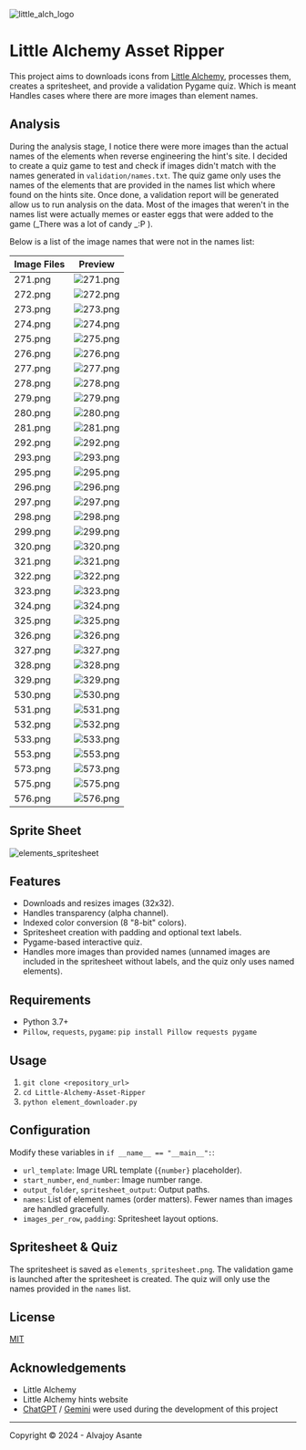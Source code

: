 ![little_alch_logo](doc/logo.png)
# Little Alchemy Asset Ripper

This project aims to downloads icons from [Little Alchemy](https://littlealchemy.com/), processes them, creates a spritesheet, and provide a validation Pygame quiz. Which is meant Handles cases where there are more images than element names.

## Analysis

During the analysis stage, I notice there were more images than the actual names of the elements when reverse engineering the hint's site. I decided to create a quiz game to test and check if images didn't match with the names generated in `validation/names.txt`. The quiz game only uses the names of the elements that are provided in the names list which where found on the hints site. Once done, a validation report will be generated allow us to run analysis on the data. Most of the images that weren't in the names list were actually memes or easter eggs that were added to the game (_There was a lot of candy _:P ).

Below is a list of the image names that were not in the names list:

| Image Files | Preview |
|-------------|---------|
| 271.png     | ![271.png](doc/271.png) |
| 272.png     | ![272.png](doc/272.png) |
| 273.png     | ![273.png](doc/273.png) |
| 274.png     | ![274.png](doc/274.png) |
| 275.png     | ![275.png](doc/275.png) |
| 276.png     | ![276.png](doc/276.png) |
| 277.png     | ![277.png](doc/277.png) |
| 278.png     | ![278.png](doc/278.png) |
| 279.png     | ![279.png](doc/279.png) |
| 280.png     | ![280.png](doc/280.png) |
| 281.png     | ![281.png](doc/281.png) |
| 292.png     | ![292.png](doc/292.png) |
| 293.png     | ![293.png](doc/293.png) |
| 295.png     | ![295.png](doc/295.png) |
| 296.png     | ![296.png](doc/296.png) |
| 297.png     | ![297.png](doc/297.png) |
| 298.png     | ![298.png](doc/298.png) |
| 299.png     | ![299.png](doc/299.png) |
| 320.png     | ![320.png](doc/320.png) |
| 321.png     | ![321.png](doc/321.png) |
| 322.png     | ![322.png](doc/322.png) |
| 323.png     | ![323.png](doc/323.png) |
| 324.png     | ![324.png](doc/324.png) |
| 325.png     | ![325.png](doc/325.png) |
| 326.png     | ![326.png](doc/326.png) |
| 327.png     | ![327.png](doc/327.png) |
| 328.png     | ![328.png](doc/328.png) |
| 329.png     | ![329.png](doc/329.png) |
| 530.png     | ![530.png](doc/530.png) |
| 531.png     | ![531.png](doc/531.png) |
| 532.png     | ![532.png](doc/532.png) |
| 533.png     | ![533.png](doc/533.png) |
| 553.png     | ![553.png](doc/553.png) |
| 573.png     | ![573.png](doc/573.png) |
| 575.png     | ![575.png](doc/575.png) |
| 576.png     | ![576.png](doc/576.png) |


## Sprite Sheet
![elements_spritesheet](doc/elements_spritesheet.png)


## Features

*   Downloads and resizes images (32x32).
*   Handles transparency (alpha channel).
*   Indexed color conversion (8 "8-bit" colors).
*   Spritesheet creation with padding and optional text labels.
*   Pygame-based interactive quiz.
*   Handles more images than provided names (unnamed images are included in the spritesheet without labels, and the quiz only uses named elements).

## Requirements

*   Python 3.7+
*   `Pillow`, `requests`, `pygame`: `pip install Pillow requests pygame`

## Usage

1.  `git clone <repository_url>`
2.  `cd Little-Alchemy-Asset-Ripper`
3.  `python element_downloader.py`

## Configuration

Modify these variables in `if __name__ == "__main__":`:

*   `url_template`: Image URL template (`{number}` placeholder).
*   `start_number`, `end_number`: Image number range.
*   `output_folder`, `spritesheet_output`: Output paths.
*   `names`: List of element names (order matters). Fewer names than images are handled gracefully.
*   `images_per_row`, `padding`: Spritesheet layout options.

## Spritesheet & Quiz

The spritesheet is saved as `elements_spritesheet.png`. The validation game is launched after the spritesheet is created. The quiz will only use the names provided in the `names` list.

## License

[MIT](/LICENSE)

## Acknowledgements

*   Little Alchemy
*   Little Alchemy hints website
*   [ChatGPT](https://chatgpt.com/) / [Gemini](https://gemini.google.com/) were used during the development of this project

---
Copyright © 2024 - Alvajoy Asante
